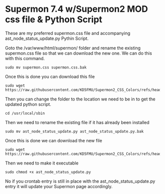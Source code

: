 # Supermon 7.4 w/Supermon2 MOD css file & Python Script

These are my preferred supermon.css file and accompanying ast_node_status_update.py Pythin Script.

Goto the /var/www/html/supermon/ folder and rename the existing supermon.css file so that we can download the new one. We can do this with this command.
```
sudo mv supermon.css supermon.css.bak
```


Once this is done you can download this file

```
sudo wget https://raw.githubusercontent.com/KD5FMU/Supermon2_CSS_Colors/refs/heads/main/supermon.css
```

Then you can change the folder to the location we need to be in to get the updated python script.
```
cd /usr/local/sbin
```
Then we need to rename the existing file if it has already been installed
```
sudo mv ast_node_status_update.py ast_node_status_update.py.bak
```
Once this is done we can download the new file
```
sudo wget https://raw.githubusercontent.com/KD5FMU/Supermon2_CSS_Colors/refs/heads/main/ast_node_status_update.py
```
Then we need to make it executable
```
sudo chmod +x ast_node_status_update.py
```
No if you crontab entry is still in place with the ast_node_status_update.py entry it will update your Supermon page accordingly.

